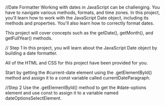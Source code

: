 //Date Formatter
Working with dates in JavaScript can be challenging. You have to navigate various methods, formats, and time zones. In this project, you'll learn how to work with the JavaScript Date object, including its methods and properties. You'll also learn how to correctly format dates.

This project will cover concepts such as the getDate(), getMonth(), and getFullYear() methods.

// Step 1
In this project, you will learn about the JavaScript Date object by building a date formatter.

All of the HTML and CSS for this project have been provided for you.

Start by getting the #current-date element using the .getElementById() method and assign it to a const variable called currentDateParagraph.

//Step 2
Use the .getElementById() method to get the #date-options element and use const to assign it to a variable named dateOptionsSelectElement.
